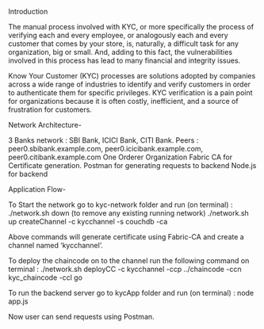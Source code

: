 Introduction

The manual process involved with KYC, or more specifically the process of verifying each and every employee, or analogously each and every customer that comes by your store, is, naturally, a difficult task for any organization, big or small. And, adding to this fact, the vulnerabilities involved in this process has lead to many financial and integrity issues.

Know Your Customer (KYC) processes are solutions adopted by companies across a wide range of industries to identify and verify customers in order to authenticate them for specific privileges. KYC verification is a pain point for organizations because it is often costly, inefficient, and a source of frustration for customers.



Network Architecture-

3 Banks network : SBI Bank, ICICI Bank, CITI Bank.
Peers : peer0.sbibank.example.com, peer0.icicibank.example.com, peer0.citibank.example.com
One Orderer Organization
Fabric CA for Certificate generation.
Postman for generating requests to backend
Node.js for backend


Application Flow-

To Start the network go to kyc-network folder and run (on terminal) :
./network.sh down (to remove any existing running network)
./network.sh up createChannel -c kycchannel -s couchdb -ca

Above commands will generate certificate using Fabric-CA and create a channel named ‘kycchannel’.

To deploy the chaincode on to the channel run the following command on terminal :
./network.sh deployCC -c kycchannel -ccp ../chaincode -ccn kyc_chaincode -ccl go

To run the backend server go to kycApp folder and run (on terminal) :
node app.js

Now user can send requests using Postman.
